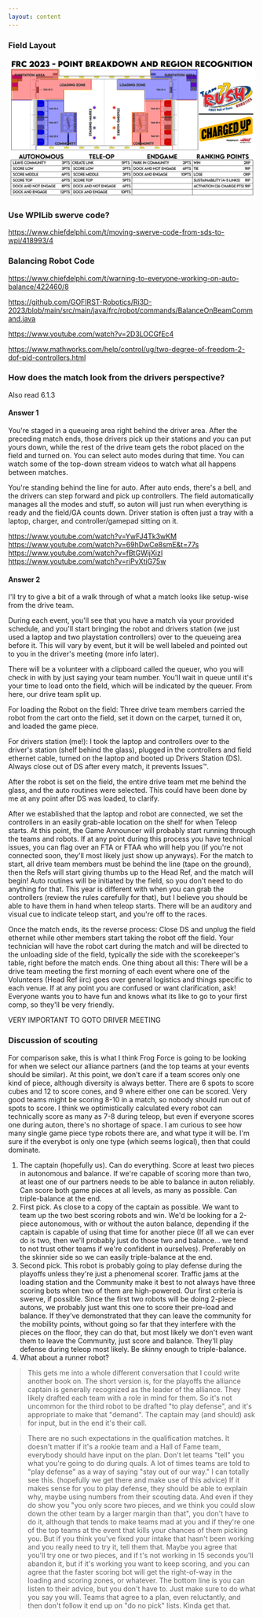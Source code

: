 ```yaml
---
layout: content
---
```

### Field Layout
<a href="2023FRC_Cheatsheet_Print-01.png"> ![](2023FRC_Cheatsheet_Print-01.png)</a>

### Use WPILib swerve code?
https://www.chiefdelphi.com/t/moving-swerve-code-from-sds-to-wpi/418993/4

### Balancing Robot Code
https://www.chiefdelphi.com/t/warning-to-everyone-working-on-auto-balance/422460/8

https://github.com/GOFIRST-Robotics/Ri3D-2023/blob/main/src/main/java/frc/robot/commands/BalanceOnBeamCommand.java

https://www.youtube.com/watch?v=2D3LOCGfEc4

https://www.mathworks.com/help/control/ug/two-degree-of-freedom-2-dof-pid-controllers.html

### How does the match look from the drivers perspective?
Also read 6.1.3

#### Answer 1
You're staged in a queueing area right behind the driver area. After the preceding match ends, those drivers pick up their stations and you can put yours down, while the rest of the drive team gets the robot placed on the field and turned on. You can select auto modes during that time. You can watch some of the top-down stream videos to watch what all happens between matches.

You're standing behind the line for auto. After auto ends, there's a bell, and the drivers can step forward and pick up controllers. The field automatically manages all the modes and stuff, so auton will just run when everything is ready and the field/GA counts down. Driver station is often just a tray with a laptop, charger, and controller/gamepad sitting on it. 

https://www.youtube.com/watch?v=YwFJ4Tk3wKM
https://www.youtube.com/watch?v=69hDwCe8smE&t=77s
https://www.youtube.com/watch?v=fBtGWijXizI
https://www.youtube.com/watch?v=riPvXtiG75w

#### Answer 2
I'll try to give a bit of a walk through of what a match looks like setup-wise from the drive team. 

During each event, you'll see that you have a match via your provided schedule, and you'll start bringing the robot and drivers station (we just used a laptop and two playstation controllers) over to the queueing area before it. This will vary by event, but it will be well labeled and pointed out to you in the driver's meeting (more info later). 

There will be a volunteer with a clipboard called the queuer, who you will check in with by just saying your team number. You'll wait in queue until it's your time to load onto the field, which will be indicated by the queuer. From here, our drive team split up. 

For loading the Robot on the field: Three drive team members carried the robot from the cart onto the field, set it down on the carpet, turned it on, and loaded the game piece.

For drivers station (me!): I took the laptop and controllers over to the driver's station (shelf behind the glass), plugged in the controllers and field ethernet cable, turned on the laptop and booted up Drivers Station (DS). Always close out of DS after every match, it prevents Issues™️. 

After the robot is set on the field, the entire drive team met me behind the glass, and the auto routines were selected. This could have been done by me at any point after DS was loaded, to clarify.

After we established that the laptop and robot are connected, we set the controllers in an easily grab-able location on the shelf for when Teleop starts. At this point, the Game Announcer will probably start running through the teams and robots. If at any point during this process you have technical issues, you can flag over an FTA or FTAA who will help you (if you're not connected soon, they'll most likely just show up anyways).
For the match to start, all drive team members must be behind the line (tape on the ground), then the Refs will start giving thumbs up to the Head Ref, and the match will begin! Auto routines will be initiated by the field, so you don't need to do anything for that. This year is different with when you can grab the controllers (review the rules carefully for that), but I believe you should be able to have them in hand when teleop starts. There will be an auditory and visual cue to indicate teleop start, and you're off to the races. 

Once the match ends, its the reverse process: Close DS and unplug the field ethernet while other members start taking the robot off the field. Your technician will have the robot cart during the match and will be directed to the unloading side of the field, typically the side with the scorekeeper's table, right before the match ends.
One thing about all this: There will be a drive team meeting the first morning of each event where one of the Volunteers (Head Ref iirc) goes over general logistics and things specific to each venue. If at any point you are confused or want clarification, ask! Everyone wants you to have fun and knows what its like to go to your first comp, so they'll be very friendly.

VERY IMPORTANT TO GOTO DRIVER MEETING


### Discussion of scouting

For comparison sake, this is what I think Frog Force is going to be looking for when we select our alliance partners (and the top teams at your events should be similar).  At this point, we don't care if a team scores only one kind of piece, although diversity is always better.  There are 6 spots to score cubes and 12 to score cones, and 9 where either one can be scored.  Very good teams might be scoring 8-10 in a match, so nobody should run out of spots to score. I think we optimistically calculated every robot can technically score as many as 7-8 during teleop, but even if everyone scores one during auton, there's no shortage of space. I am curious to see how many single game piece type robots there are, and what type it will be. I'm sure if the everybot is only one type (which seems logical), then that could dominate.

1. The captain (hopefully us).  Can do everything.  Score at least two pieces in autonomous and balance.  If we're capable of scoring more than two, at least one of our partners needs to be able to balance in auton reliably.  Can score both game pieces at all levels, as many as possible.  Can triple-balance at the end.
2. First pick.  As close to a copy of the captain as possible.  We want to team up the two best scoring robots and win.  We'd be looking for a 2-piece autonomous, with or without the auton balance, depending if the captain is capable of using that time for another piece (If all we can ever do is two, then we'll probably just do those two and balance... we tend to not trust other teams if we're confident in ourselves).  Preferably on the skinnier side so we can easily triple-balance at the end.
3. Second pick.  This robot is probably going to play defense during the playoffs unless they're just a phenomenal scorer.  Traffic jams at the loading station and the Community make it best to not always have three scoring bots when two of them are high-powered.  Our first criteria is swerve, if possible.  Since the first two robots will be doing 2-piece autons, we probably just want this one to score their pre-load and balance.  If they've demonstrated that they can leave the community for the mobility points, without going so far that they interfere with the pieces on the floor, they can do that, but most likely we don't even want them to leave the Community, just score and balance.  They'll play defense during teleop most likely.  Be skinny enough to triple-balance.
4. What about a runner robot?

> This gets me into a whole different conversation that I could write another book on.  The short version is, for the playoffs the alliance captain is generally recognized as the leader of the alliance.  They likely drafted each team with a role in mind for them.  So it's not uncommon for the third robot to be drafted "to play defense", and it's appropriate to make that "demand".  The captain may (and should) ask for input, but in the end it's their call.  

> There are no such expectations in the qualification matches.  It doesn't matter if it's a rookie team and a Hall of Fame team, everybody should have input on the plan.  Don't let teams "tell" you what you're going to do during quals.  A lot of times teams are told to "play defense" as a way of saying "stay out of our way."  I can totally see this. (hopefully we get there and make use of this advice)  If it makes sense for you to play defense, they should be able to explain why, maybe using numbers from their scouting data.  And even if they do show you "you only score two pieces, and we think you could slow down the other team by a larger margin than that", you don't have to do it, although that tends to make teams mad at you and if they're one of the top teams at the event that kills your chances of them picking you.  But if you think you've fixed your intake that hasn't been working and you really need to try it, tell them that.  Maybe you agree that you'll try one or two pieces, and if t's not working in 15 seconds you'll abandon it, but if it's working you want to keep scoring, and you can agree that the faster scoring bot will get the right-of-way in the loading and scoring zones, or whatever.  The bottom line is you can listen to their advice, but you don't have to.  Just make sure to do what you say you will.  Teams that agree to a plan, even reluctantly, and then don't follow it end up on "do no pick" lists. Kinda get that.